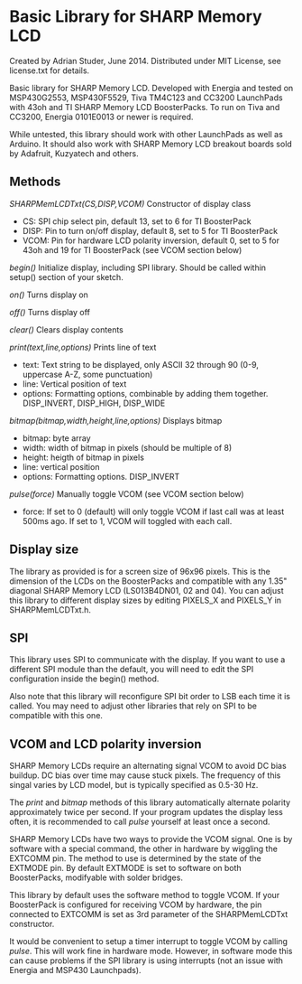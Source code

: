 Basic Library for SHARP Memory LCD
==================================

Created by Adrian Studer, June 2014.
Distributed under MIT License, see license.txt for details.

Basic library for SHARP Memory LCD. Developed with Energia and tested on MSP430G2553, MSP430F5529, Tiva TM4C123
and CC3200 LaunchPads with 43oh and TI SHARP Memory LCD BoosterPacks. To run on Tiva and CC3200, Energia
0101E0013 or newer is required.

While untested, this library should work with other LaunchPads as well as Arduino. It should also work with
SHARP Memory LCD breakout boards sold by Adafruit, Kuzyatech and others.

Methods
-------

*SHARPMemLCDTxt(CS,DISP,VCOM)* Constructor of display class
- CS: SPI chip select pin, default 13, set to 6 for TI BoosterPack
- DISP: Pin to turn on/off display, default 8, set to 5 for TI BoosterPack
- VCOM: Pin for hardware LCD polarity inversion, default 0, set to 5 for 43oh and 19 for TI BoosterPack (see VCOM section below)

*begin()* Initialize display, including SPI library. Should be called within setup() section of your sketch.

*on()* Turns display on

*off()* Turns display off

*clear()* Clears display contents

*print(text,line,options)* Prints line of text
- text: Text string to be displayed, only ASCII 32 through 90 (0-9, uppercase A-Z, some punctuation)
- line: Vertical position of text
- options: Formatting options, combinable by adding them together. DISP_INVERT, DISP_HIGH, DISP_WIDE 

*bitmap(bitmap,width,height,line,options)* Displays bitmap
- bitmap: byte array
- width: width of bitmap in pixels (should be multiple of 8)
- height: heigth of bitmap in pixels
- line: vertical position
- options: Formatting options. DISP_INVERT

*pulse(force)* Manually toggle VCOM (see VCOM section below)
- force: If set to 0 (default) will only toggle VCOM if last call was at least 500ms ago. If set to 1, VCOM will toggled with each call.

Display size
------------

The library as provided is for a screen size of 96x96 pixels. This is the dimension of the LCDs on the BoosterPacks and compatible with any 1.35" diagonal SHARP Memory LCD (LS013B4DN01, 02 and 04). You can adjust this library to different display sizes by editing PIXELS_X and PIXELS_Y in SHARPMemLCDTxt.h.

SPI
---

This library uses SPI to communicate with the display. If you want to use a different SPI module than the default, you will need to edit the SPI configuration inside the begin() method.

Also note that this library will reconfigure SPI bit order to LSB each time it is called. You may need to adjust other libraries that rely on SPI to be compatible with this one.


VCOM and LCD polarity inversion
-------------------------------

SHARP Memory LCDs require an alternating signal VCOM to avoid DC bias buildup. DC bias over time may cause stuck pixels.
The frequency of this singal varies by LCD model, but is typically specified as 0.5-30 Hz.

The *print* and *bitmap* methods of this library automatically alternate polarity approximately twice per second.
If your program updates the display less often, it is recommended to call *pulse* yourself at least once a second.

SHARP Memory LCDs have two ways to provide the VCOM signal. One is by software with a special command, the other in hardware by
wiggling the EXTCOMM pin. The method to use is determined by the state of the EXTMODE pin. By default EXTMODE is set to software 
on both BoosterPacks, modifyable with solder bridges.

This library by default uses the software method to toggle VCOM. If your BoosterPack is configured for receiving VCOM by hardware,
the pin connected to EXTCOMM is set as 3rd parameter of the SHARPMemLCDTxt constructor. 

It would be convenient to setup a timer interrupt to toggle VCOM by calling *pulse*. This will work fine in hardware mode. However,
in software mode this can cause problems if the SPI library is using interrupts (not an issue with Energia and MSP430 Launchpads).
